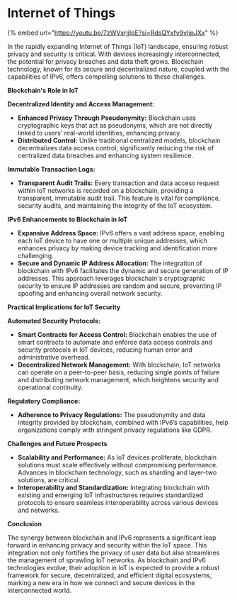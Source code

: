# Internet of Things

{% embed url="https://youtu.be/7zWVxrjjIpE?si=RdsQYxfv9vIjpJXx" %}

In the rapidly expanding Internet of Things (IoT) landscape, ensuring robust privacy and security is critical. With devices increasingly interconnected, the potential for privacy breaches and data theft grows. Blockchain technology, known for its secure and decentralized nature, coupled with the capabilities of IPv6, offers compelling solutions to these challenges.

**Blockchain's Role in IoT**

**Decentralized Identity and Access Management:**

* **Enhanced Privacy Through Pseudonymity:** Blockchain uses cryptographic keys that act as pseudonyms, which are not directly linked to users' real-world identities, enhancing privacy.
* **Distributed Control:** Unlike traditional centralized models, blockchain decentralizes data access control, significantly reducing the risk of centralized data breaches and enhancing system resilience.

**Immutable Transaction Logs:**

* **Transparent Audit Trails:** Every transaction and data access request within IoT networks is recorded on a blockchain, providing a transparent, immutable audit trail. This feature is vital for compliance, security audits, and maintaining the integrity of the IoT ecosystem.

**IPv6 Enhancements to Blockchain in IoT**

* **Expansive Address Space:** IPv6 offers a vast address space, enabling each IoT device to have one or multiple unique addresses, which enhances privacy by making device tracking and identification more challenging.
* **Secure and Dynamic IP Address Allocation:** The integration of blockchain with IPv6 facilitates the dynamic and secure generation of IP addresses. This approach leverages blockchain's cryptographic security to ensure IP addresses are random and secure, preventing IP spoofing and enhancing overall network security.

**Practical Implications for IoT Security**

**Automated Security Protocols:**

* **Smart Contracts for Access Control:** Blockchain enables the use of smart contracts to automate and enforce data access controls and security protocols in IoT devices, reducing human error and administrative overhead.
* **Decentralized Network Management:** With blockchain, IoT networks can operate on a peer-to-peer basis, reducing single points of failure and distributing network management, which heightens security and operational continuity.

**Regulatory Compliance:**

* **Adherence to Privacy Regulations:** The pseudonymity and data integrity provided by blockchain, combined with IPv6’s capabilities, help organizations comply with stringent privacy regulations like GDPR.

**Challenges and Future Prospects**

* **Scalability and Performance:** As IoT devices proliferate, blockchain solutions must scale effectively without compromising performance. Advances in blockchain technology, such as sharding and layer-two solutions, are critical.
* **Interoperability and Standardization:** Integrating blockchain with existing and emerging IoT infrastructures requires standardized protocols to ensure seamless interoperability across various devices and networks.

**Conclusion**

The synergy between blockchain and IPv6 represents a significant leap forward in enhancing privacy and security within the IoT space. This integration not only fortifies the privacy of user data but also streamlines the management of sprawling IoT networks. As blockchain and IPv6 technologies evolve, their adoption in IoT is expected to provide a robust framework for secure, decentralized, and efficient digital ecosystems, marking a new era in how we connect and secure devices in the interconnected world.
